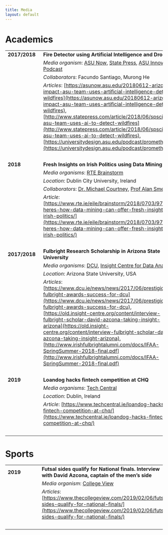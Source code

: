 ```yaml
---
title: Media
layout: default
---
```

# Academics

|||
| ------------ | - |
| **2017/2018**&nbsp;&nbsp; | **Fire Detector using Artificial Intelligence and Drones** |
|| *Media organism*: [ASU Now][asu_now], [State Press][state_press], [ASU Innovation Podcast](https://universitydesign.asu.edu/podcast/) |
|| *Collaborators*: Facundo Santiago, Murong He |
|| *Articles*: [https://asunow.asu.edu/20180612-arizona-impact-asu-team-uses-artificial-intelligence-detect-wildfires](https://asunow.asu.edu/20180612-arizona-impact-asu-team-uses-artificial-intelligence-detect-wildfires), <br/>[http://www.statepress.com/article/2018/06/spscience-asu-team-uses-ai-to-detect-wildfires](http://www.statepress.com/article/2018/06/spscience-asu-team-uses-ai-to-detect-wildfires), <br/>[https://universitydesign.asu.edu/podcast/prometheus](https://universitydesign.asu.edu/podcast/prometheus) |
| &nbsp; ||
| **2018** | **Fresh Insights on Irish Politics using Data Mining** |
|| *Media organisms*: [RTE Brainstorm][brainstorm] |
|| *Location*: Dublin City University, Ireland |
|| *Collaborators*: [Dr. Michael Courtney](https://twitter.com/DrMCourtney), [Prof Alan Smeaton](https://twitter.com/asmeaton) |
|| *Article*: [https://www.rte.ie/eile/brainstorm/2018/0703/975980-heres-how-data-mining-can-offer-fresh-insights-on-irish-politics/](https://www.rte.ie/eile/brainstorm/2018/0703/975980-heres-how-data-mining-can-offer-fresh-insights-on-irish-politics/) |
| &nbsp; ||
| **2017/2018** | **Fulbright Research Scholarship in Arizona State University** |
|| *Media organisms*: [DCU][dcu], [Insight Centre for Data Analytics][insight] |
|| *Location*: Arizona State University, USA |
|| *Articles*: [https://www.dcu.ie/news/news/2017/06/prestigious-fulbright-awards-success-for-dcu](https://www.dcu.ie/news/news/2017/06/prestigious-fulbright-awards-success-for-dcu), <br/>[https://old.insight-centre.org/content/interview-fulbright-scholar-david-azcona-taking-insight-arizona](https://old.insight-centre.org/content/interview-fulbright-scholar-david-azcona-taking-insight-arizona), <br/>[http://www.irishfulbrightalumni.com/docs/IFAA-SpringSummer-2018-final.pdf](http://www.irishfulbrightalumni.com/docs/IFAA-SpringSummer-2018-final.pdf) |
| &nbsp; ||
| **2019** | **Loandog hacks fintech competition at CHQ** |
|| *Media organisms*: [Tech Central][techcentral] |
|| *Location*: Dublin, Ireland |
|| *Article*: [https://www.techcentral.ie/loandog-hacks-fintech-competition-at-chq/](https://www.techcentral.ie/loandog-hacks-fintech-competition-at-chq/) |
| &nbsp; ||

# Sports

|||
|---|---|
| **2019**&nbsp;&nbsp;&nbsp;&nbsp;&nbsp;&nbsp;&nbsp;&nbsp;&nbsp;&nbsp;&nbsp;&nbsp; | **Futsal sides qualify for National finals. Interview with David Azcona, captain of the men’s side** |
|| *Media organism*: [College View](https://www.thecollegeview.com) |
|| *Articles*: [https://www.thecollegeview.com/2019/02/06/futsal-sides-qualify-for-national-finals/](https://www.thecollegeview.com/2019/02/06/futsal-sides-qualify-for-national-finals/) |
| &nbsp; ||

[asu_now]: https://asunow.asu.edu/
[state_press]: http://www.statepress.com/
[brainstorm]: https://www.rte.ie/eile/brainstorm/
[dcu]: https://www.dcu.ie/
[insight]: https://www.insight-centre.org
[techcentral]: https://www.techcentral.ie